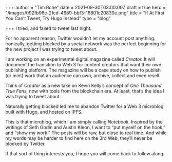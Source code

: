 +++
author = "Tim Rohe"
date = 2021-09-30T03:00:00Z
draft = true
hero = "/images/092fb96e-2fcd-4689-bbf3-16801c20830e.png"
title = "If At First You Can’t Tweet, Try Hugo Instead"
type = "blog"

+++
I tried, and failed to tweet last night. 

For no apparent reason, Twitter wouldn’t let my account post anything. Ironically, getting blocked by a social network was the perfect beginning for the new project I was trying to tweet about.

I am working on an experimental digital magazine called _Creator._ It will document the transition to Web 3 for content creators that want their own publishing platform. The magazine will be a case study on how to publish (or mint) work that an audience can own, archive, collect and even resell.

Think of _Creator_ as a new take on Kevin Kelly’s concept of _One Thousand True Fans,_ now with tools from the blockchain era. At least, that’s the idea I was trying to tweet about.

Naturally getting blocked led me to abandon Twitter for a Web 3 microblog built with Hugo, and hosted on IPFS.

This is that microblog, which I am simply calling _Notebook._ Inspired by the writings of Seth Godin and Austin Kleon, I want to “put myself on the hook,” and “show my work.” The posts will be raw, but close to real time. And while my words may be harder to find here on the 3rd Web, they’ll never be blocked by Twitter. 

If that sort of thing interests you, I hope you will come back to follow along.